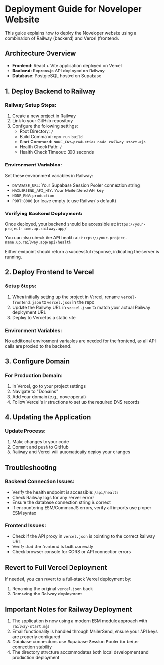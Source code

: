# Deployment Guide for Noveloper Website

This guide explains how to deploy the Noveloper website using a combination of Railway (backend) and Vercel (frontend).

## Architecture Overview

- **Frontend**: React + Vite application deployed on Vercel
- **Backend**: Express.js API deployed on Railway
- **Database**: PostgreSQL hosted on Supabase

## 1. Deploy Backend to Railway

### Railway Setup Steps:

1. Create a new project in Railway
2. Link to your GitHub repository
3. Configure the following settings:
   - Root Directory: `/`
   - Build Command: `npm run build`
   - Start Command: `NODE_ENV=production node railway-start.mjs`
   - Health Check Path: `/`
   - Health Check Timeout: 300 seconds

### Environment Variables:

Set these environment variables in Railway:
- `DATABASE_URL`: Your Supabase Session Pooler connection string
- `MAILERSEND_API_KEY`: Your MailerSend API key
- `NODE_ENV`: `production`
- `PORT`: `8080` (or leave empty to use Railway's default)

### Verifying Backend Deployment:

Once deployed, your backend should be accessible at:
`https://your-project-name.up.railway.app/`

You can also check the API health at:
`https://your-project-name.up.railway.app/api/health`

Either endpoint should return a successful response, indicating the server is running.

## 2. Deploy Frontend to Vercel

### Setup Steps:

1. When initially setting up the project in Vercel, rename `vercel-frontend.json` to `vercel.json` in the repo
2. Update the Railway URL in `vercel.json` to match your actual Railway deployment URL
3. Deploy to Vercel as a static site

### Environment Variables:

No additional environment variables are needed for the frontend, as all API calls are proxied to the backend.

## 3. Configure Domain

### For Production Domain:

1. In Vercel, go to your project settings
2. Navigate to "Domains"
3. Add your domain (e.g., noveloper.ai)
4. Follow Vercel's instructions to set up the required DNS records

## 4. Updating the Application

### Update Process:

1. Make changes to your code
2. Commit and push to GitHub
3. Railway and Vercel will automatically deploy your changes

## Troubleshooting

### Backend Connection Issues:

- Verify the health endpoint is accessible: `/api/health`
- Check Railway logs for any server errors
- Ensure the database connection string is correct
- If encountering ESM/CommonJS errors, verify all imports use proper ESM syntax

### Frontend Issues:

- Check if the API proxy in `vercel.json` is pointing to the correct Railway URL
- Verify that the frontend is built correctly
- Check browser console for CORS or API connection errors

## Revert to Full Vercel Deployment

If needed, you can revert to a full-stack Vercel deployment by:
1. Renaming the original `vercel.json` back
2. Removing the Railway deployment

## Important Notes for Railway Deployment

1. The application is now using a modern ESM module approach with `railway-start.mjs`
2. Email functionality is handled through MailerSend, ensure your API keys are properly configured
3. Database connections use Supabase Session Pooler for better connection stability
4. The directory structure accommodates both local development and production deployment